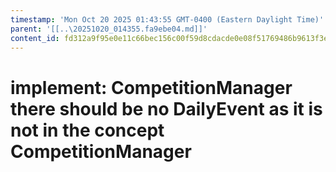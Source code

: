 ```yaml
---
timestamp: 'Mon Oct 20 2025 01:43:55 GMT-0400 (Eastern Daylight Time)'
parent: '[[..\20251020_014355.fa9ebe04.md]]'
content_id: fd312a9f95e0e11c66bec156c00f59d8cdacde0e08f51769486b9613f3ea97a0
---
```


# implement: CompetitionManager there should be no DailyEvent as it is not in the concept CompetitionManager
